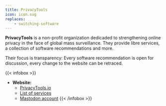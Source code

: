 ```yaml
---
title: PrivacyTools
icon: icon.svg
replaces:
    - switching-software
---
```


**PrivacyTools** is a non-profit organization dedicaded to strengthening online privacy in the face of global mass surveillance. They provide libre services, a collection of software recommendations and more.

Their focus is transparency: Every software recommendation is open for discussion, every change to the website can be retraced.

{{< infobox >}}
- **Website:** 
    - [PrivacyTools.io](https://www.privacytools.io/)
    - [List of services](https://www.privacytools.io/services/)
    - [Mastodon account](https://social.privacytools.io/@privacytools)
{{< /infobox >}}
